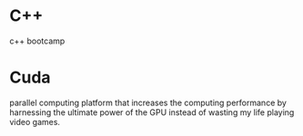 # C++
c++ bootcamp


# Cuda

parallel computing platform that increases the computing performance by harnessing the ultimate power of the GPU instead of wasting my life playing video games.